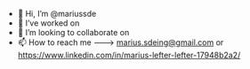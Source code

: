 - 👋 Hi, I’m @mariussde
- 🌱 I’ve worked on
- 💞️ I’m looking to collaborate on 
- 📫 How to reach me ---> marius.sdeing@gmail.com or https://www.linkedin.com/in/marius-lefter-lefter-17948b2a2/
